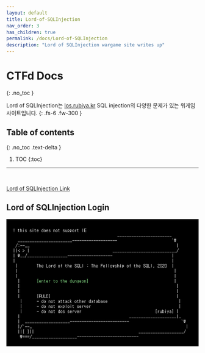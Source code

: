```yaml
---
layout: default
title: Lord-of-SQLInjection
nav_order: 3
has_children: true
permalink: /docs/Lord-of-SQLInjection
description: "Lord of SQLInjection wargame site writes up"
---
```


# CTFd Docs
{: .no_toc }


Lord of SQLInjection는 [los.rubiya.kr](https://los.rubiya.kr) SQL injection의 다양한 문제가 있는 워게임 사이트입니다.
{: .fs-6 .fw-300 }

## Table of contents
{: .no_toc .text-delta }

1. TOC
{:toc}

---

<br>

[Lord of SQLInjection Link](https://los.rubiya.kr)

## Lord of SQLInjection Login

![Lord of SQLInjection Home Page Image](/post_images/Lord-of-SQLInjection/HomePage.png)